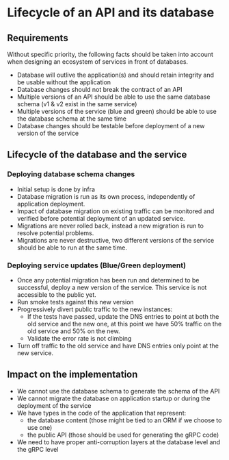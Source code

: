# Lifecycle of an API and its database

## Requirements

Without specific priority, the following facts should be taken into account when designing an ecosystem of services in front of databases.

* Database will outlive the application(s) and should retain integrity and be usable without the application
* Database changes should not break the contract of an API
* Multiple versions of an API should be able to use the same database schema (v1 & v2 exist in the same service)
* Multiple versions of the service (blue and green) should be able to use the database schema at the same time
* Database changes should be testable before deployment of a new version of the service

## Lifecycle of the database and the service

### Deploying database schema changes

* Initial setup is done by infra
* Database migration is run as its own process, independently of application deployment.
* Impact of database migration on existing traffic can be monitored and verified before potential deployment of an updated service.
* Migrations are never rolled back, instead a new migration is run to resolve potential problems.
* Migrations are never destructive, two different versions of the service should be able to run at the same time.

### Deploying service updates (Blue/Green deployment)

* Once any potential migration has been run and determined to be successful, deploy a new version of the service. This service is not accessible to the public yet.
* Run smoke tests against this new version
* Progressively divert public traffic to the new instances:
    * If the tests have passed, update the DNS entries to point at both the old service and the new one, at this point we have 50% traffic on the old service and 50% on the new.
    * Validate the error rate is not climbing
* Turn off traffic to the old service and have DNS entries only point at the new service.

## Impact on the implementation

* We cannot use the database schema to generate the schema of the API
* We cannot migrate the database on application startup or during the deployment of the service
* We have types in the code of the application that represent:
    * the database content (those might be tied to an ORM if we choose to use one)
    * the public API (those should be used for generating the gRPC code)
* We need to have proper anti-corruption layers at the database level and the gRPC level
